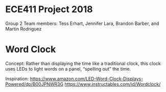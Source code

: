 # ECE411 Project 2018
Group 2
Team members: Tess Erhart, Jennifer Lara, Brandon Barber, and Martin Rodriguez

# Word Clock

Concept: Rather than displaying the time like a traditional clock, this clock uses LEDs to light words on a panel, “spelling out” the time.

Inspiration: 
<https://www.amazon.com/LED-Word-Clock-Displays-Powered/dp/B00JPNWR3G>
<https://www.instructables.com/id/Wordclock/>

